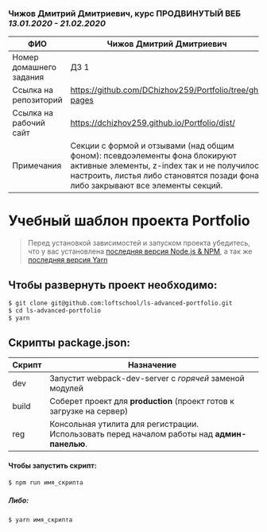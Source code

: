 ### Чижов Дмитрий Дмитриевич, курс **ПРОДВИНУТЫЙ ВЕБ** _13.01.2020 - 21.02.2020_

| ФИО                     | Чижов Дмитрий Дмитриевич                                                                                                                                                                                      |
| ----------------------- | ------------------------------------------------------------------------------------------------------------------------------------------------------------------------------------------------------------- |
| Номер домашнего задания | ДЗ 1                                                                                                                                                                                                          |
| Ссылка на репозиторий   | https://github.com/DChizhov259/Portfolio/tree/gh-pages                                                                                                                                                        |
| Ссылка на рабочий сайт  | https://dchizhov259.github.io/Portfolio/dist/                                                                                                                                                                 |
| Примечания              | Секции с формой и отзывами (над общим фоном): псевдоэлементы фона блокируют активные элементы, z-index так и не получилось настроить, листья либо становятся позади фона, либо закрывают все элементы секций. |

# Учебный шаблон проекта Portfolio

> Перед установкой зависимостей и запуском проекта убедитесь, что у вас установлена [последняя версия Node.js & NPM](https://nodejs.org/en/download/current/), а так же
> [последняя версия Yarn](https://yarnpkg.com/ru/docs/install)

## Чтобы развернуть проект необходимо:

```sh
$ git clone git@github.com:loftschool/ls-advanced-portfolio.git
$ cd ls-advanced-portfolio
$ yarn
```

## Скрипты package.json:

| Скрипт | Назначение                                                                                   |
| ------ | -------------------------------------------------------------------------------------------- |
| dev    | Запустит webpack-dev-server с _горячей_ заменой модулей                                      |
| build  | Соберет проект для **production** (проект готов к загрузке на сервер)                        |
| reg    | Консольная утилита для регистрации. Использовать перед началом работы над **админ-панелью**. |

#### Чтобы запустить скрипт:

```sh
$ npm run имя_скрипта
```

##### Либо:

```sh
$ yarn имя_скрипта
```

